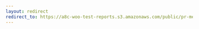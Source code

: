 ```yaml
---
layout: redirect
redirect_to: https://a8c-woo-test-reports.s3.amazonaws.com/public/pr-merge/37191/e2e/index.html
---
```

